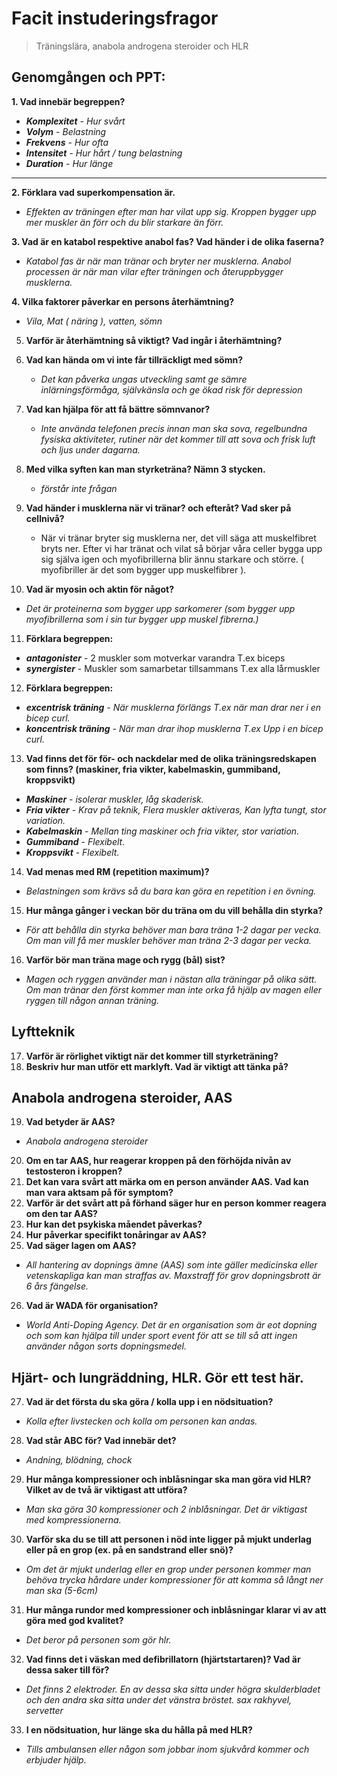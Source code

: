 # Facit instuderingsfragor
> Träningslära, anabola androgena steroider och HLR

## Genomgången och PPT:
**1. Vad innebär begreppen?**
   - ***Komplexitet*** - *Hur svårt*
   - ***Volym*** - *Belastning*
   - ***Frekvens*** - *Hur ofta*
   - ***Intensitet*** - *Hur hårt / tung belastning*
   - ***Duration*** - *Hur länge*
****
**2. Förklara vad superkompensation är.**
   - *Effekten av träningen efter man har vilat upp sig. Kroppen bygger upp mer muskler än förr och du blir starkare än förr.*

**3. Vad är en katabol respektive anabol fas? Vad händer i de olika faserna?**
   - *Katabol fas är när man tränar och bryter ner musklerna. Anabol processen är när man vilar efter träningen och återuppbygger musklerna.*

**4. Vilka faktorer påverkar en persons återhämtning?**
   - *Vila, Mat ( näring ), vatten, sömn*

5. **Varför är återhämtning så viktigt? Vad ingår i återhämtning?** 
6. **Vad kan hända om vi inte får tillräckligt med sömn?**
   - *Det kan påverka ungas utveckling samt ge sämre inlärningsförmåga, självkänsla och ge ökad risk för depression*

7. **Vad kan hjälpa för att få bättre sömnvanor?**
   - *Inte använda telefonen precis innan man ska sova, regelbundna fysiska aktiviteter, rutiner när det kommer till att sova och frisk luft och ljus under dagarna.*

8. **Med vilka syften kan man styrketräna? Nämn 3 stycken.**
   - *förstår inte frågan*

9. **Vad händer i musklerna när vi tränar? och efteråt? Vad sker på cellnivå?**
   - När vi tränar bryter sig musklerna ner, det vill säga att muskelfibret bryts ner. Efter vi har tränat och vilat så börjar våra celler bygga upp sig själva igen och myofibrillerna blir ännu starkare och större. ( myofibriller är det som bygger upp muskelfibrer ).

10. **Vad är myosin och aktin för något?**
   - *Det är proteinerna som bygger upp sarkomerer (som bygger upp myofibrillerna som i sin tur bygger upp muskel fibrerna.)*

11. **Förklara begreppen:**
   - ***antagonister*** - 2 muskler som motverkar varandra T.ex biceps
   - ***synergister*** - Muskler som samarbetar tillsammans T.ex alla lårmuskler

12. **Förklara begreppen:**
   - ***excentrisk träning*** - *När musklerna förlängs T.ex när man drar ner i en bicep curl.* 
   - ***koncentrisk träning*** - *När man drar ihop musklerna T.ex Upp i en bicep curl.*

13. **Vad finns det för för- och nackdelar med de olika träningsredskapen som finns? (maskiner, fria vikter, kabelmaskin, gummiband, kroppsvikt)**
   - ***Maskiner*** - *isolerar muskler, låg skaderisk.*
   - ***Fria vikter*** - *Krav på teknik, Flera muskler aktiveras, Kan lyfta tungt, stor variation.*
   - ***Kabelmaskin*** - *Mellan ting maskiner och fria vikter, stor variation.*
   - ***Gummiband*** - *Flexibelt.*
   - ***Kroppsvikt*** - *Flexibelt.*

14. **Vad menas med RM (repetition maximum)?**
   - *Belastningen som krävs så du bara kan göra en repetition i en övning.*

15. **Hur många gånger i veckan bör du träna om du vill behålla din styrka?**
   - *För att behålla din styrka behöver man bara träna 1-2 dagar per vecka. Om man vill få mer muskler behöver man träna 2-3 dagar per vecka.*

16. **Varför bör man träna mage och rygg (bål) sist?**
   - *Magen och ryggen använder man i nästan alla träningar på olika sätt. Om man tränar den först kommer man inte orka få hjälp av magen eller ryggen till någon annan träning.*

## Lyftteknik
17. **Varför är rörlighet viktigt när det kommer till styrketräning?**
18. **Beskriv hur man utför ett marklyft. Vad är viktigt att tänka på?**

## Anabola androgena steroider, AAS 
19. **Vad betyder är AAS?**
   - *Anabola androgena steroider*
 
20. **Om en tar AAS, hur reagerar kroppen på den förhöjda nivån av testosteron i kroppen?**
21. **Det kan vara svårt att märka om en person använder AAS. Vad kan man vara aktsam på för symptom?**
22. **Varför är det svårt att på förhand säger hur en person kommer reagera om den tar AAS?**
23. **Hur kan det psykiska måendet påverkas?**
24. **Hur påverkar specifikt tonåringar av AAS?**
25. **Vad säger lagen om AAS?**
   - *All hantering av dopnings ämne (AAS) som inte gäller medicinska eller vetenskapliga kan man straffas av. Maxstraff för grov dopningsbrott är 6 års fängelse.*

26. **Vad är WADA för organisation?**
   - *World Anti-Doping Agency. Det är en organisation som är eot dopning och som kan hjälpa till under sport event för att se till så att ingen använder någon sorts dopningsmedel.*

## Hjärt- och lungräddning, HLR. Gör ett test här.
27. **Vad är det första du ska göra / kolla upp i en nödsituation?**
   - *Kolla efter livstecken och kolla om personen kan andas.*

28. **Vad står ABC för? Vad innebär det?**
   - *Andning, blödning, chock*

29. **Hur många kompressioner och inblåsningar ska man göra vid HLR? Vilket av de två är viktigast att utföra?**
   - *Man ska göra 30 kompressioner och 2 inblåsningar. Det är viktigast med kompressionerna.*

30. **Varför ska du se till att personen i nöd inte ligger på mjukt underlag eller på en grop (ex. på en sandstrand eller snö)?**
   - *Om det är mjukt underlag eller en grop under personen kommer man behöva trycka hårdare under kompressioner för att komma så långt ner man ska (5-6cm)*

31. **Hur många rundor med kompressioner och inblåsningar klarar vi av att göra med god kvalitet?**
   - *Det beror på personen som gör hlr.*

32. **Vad finns det i väskan med defibrillatorn (hjärtstartaren)? Vad är dessa saker till för?**
   - *Det finns 2 elektroder. En av dessa ska sitta under högra skulderbladet och den andra ska sitta under det vänstra bröstet. sax rakhyvel, servetter*

33. **I en nödsituation, hur länge ska du hålla på med HLR?**
   - *Tills ambulansen eller någon som jobbar inom sjukvård kommer och erbjuder hjälp.*








